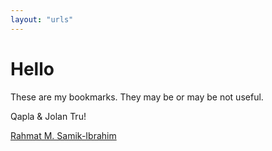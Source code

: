 ```yaml
---
layout: "urls"
---
```


# Hello

These are my bookmarks. They may be or may be not useful.

Qapla & Jolan Tru!

[Rahmat M. Samik-Ibrahim](https://rahmatm.samik-ibrahim.vlsm.org)


